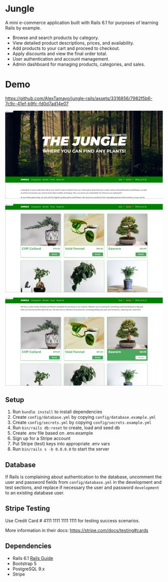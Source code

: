 # Jungle

A mini e-commerce application built with Rails 6.1 for purposes of learning Rails by example.

 * Browse and search products by category.
 * View detailed product descriptions, prices, and availability.
 * Add products to your cart and proceed to checkout.
 * Apply discounts and view the final order total.
 * User authentication and account management.
 * Admin dashboard for managing products, categories, and sales.

# Demo

https://github.com/AlexTamayo/jungle-rails/assets/3316856/7982f5b6-7c9c-41ef-b9fc-fd0d7ad14e07


![image_1](./docs/README_assets/images/1.png)

![image_2](./docs/README_assets/images/2.png)

![image_3](./docs/README_assets/images/3.png)


## Setup

1. Run `bundle install` to install dependencies
2. Create `config/database.yml` by copying `config/database.example.yml`
3. Create `config/secrets.yml` by copying `config/secrets.example.yml`
4. Run `bin/rails db:reset` to create, load and seed db
5. Create .env file based on .env.example
6. Sign up for a Stripe account
7. Put Stripe (test) keys into appropriate .env vars
8. Run `bin/rails s -b 0.0.0.0` to start the server

## Database

If Rails is complaining about authentication to the database, uncomment the user and password fields from `config/database.yml` in the development and test sections, and replace if necessary the user and password `development` to an existing database user.

## Stripe Testing

Use Credit Card # 4111 1111 1111 1111 for testing success scenarios.

More information in their docs: <https://stripe.com/docs/testing#cards>

## Dependencies

- Rails 6.1 [Rails Guide](http://guides.rubyonrails.org/v6.1/)
- Bootstrap 5
- PostgreSQL 9.x
- Stripe


